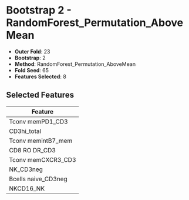 # Bootstrap 2 - RandomForest_Permutation_AboveMean

- **Outer Fold**: 23
- **Bootstrap**: 2
- **Method**: RandomForest_Permutation_AboveMean
- **Fold Seed**: 65
- **Features Selected**: 8

## Selected Features

| Feature |
|---------|
| Tconv memPD1_CD3 |
| CD3hi_total |
| Tconv memintB7_mem |
| CD8 RO DR_CD3 |
| Tconv memCXCR3_CD3 |
| NK_CD3neg |
| Bcells naive_CD3neg |
| NKCD16_NK |
